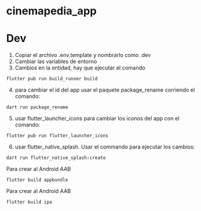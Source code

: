 # cinemapedia_app

# Dev

1. Copiar el archivo .env.template y nombrarlo como .dev
2. Cambiar las variables de entorno
3. Cambios en la entidad, hay que ejecutar el comando
```
flutter pub run build_runner build
```
4. para cambiar el id del app usar el paquete package_rename corriendo el comando:
```
dart run package_rename
```
5. usar flutter_launcher_icons para cambiar los iconos del app con el comando:
```
flutter pub run flutter_launcher_icons
```

6. usar flutter_native_splash. Usar el commando para ejecutar los cambios:
```
dart run flutter_native_splash:create
```

Para crear al Android AAB
```
flutter build appbundle
```

Para crear al Android AAB
```
flutter build ipa
```